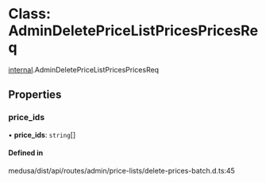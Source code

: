 # Class: AdminDeletePriceListPricesPricesReq

[internal](../modules/internal-13.md).AdminDeletePriceListPricesPricesReq

## Properties

### price\_ids

• **price\_ids**: `string`[]

#### Defined in

medusa/dist/api/routes/admin/price-lists/delete-prices-batch.d.ts:45

